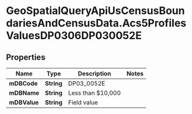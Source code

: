 # GeoSpatialQueryApiUsCensusBoundariesAndCensusData.Acs5ProfilesValuesDP0306DP030052E

## Properties

Name | Type | Description | Notes
------------ | ------------- | ------------- | -------------
**mDBCode** | **String** | DP03_0052E | 
**mDBName** | **String** | Less than $10,000 | 
**mDBValue** | **String** | Field value | 


